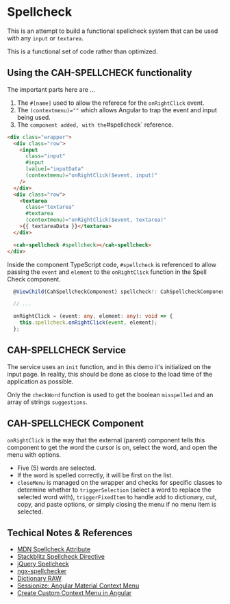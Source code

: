 # Spellcheck

This is an attempt to build a functional spellcheck system that can be used with any `input` or `textarea`.

This is a functional set of code rather than optimized.

## Using the CAH-SPELLCHECK functionality

The important parts here are ...

1. The `#[name]` used to allow the referece for the `onRightClick` event.
2. The `(contextmenu)=""` which allows Angular to trap the event and input being used.
3. The <cah-spellcheck>` component added, with the `#spellcheck` reference.

```html
<div class="wrapper">
  <div class="row">
    <input
      class="input"
      #input
      [value]="inputData"
      (contextmenu)="onRightClick($event, input)"
    />
  </div>
  <div class="row">
    <textarea
      class="textarea"
      #textarea
      (contextmenu)="onRightClick($event, textarea)"
    >{{ textareaData }}</textarea>
  </div>

  <cah-spellcheck #spellcheck></cah-spellcheck>
</div>
```

Inside the component TypeScript code, `#spellcheck` is referenced to allow passing the `event` and `element` to the `onRightClick` function in the Spell Check component.

```typescript
  @ViewChild(CahSpellcheckComponent) spellcheck!: CahSpellcheckComponent;

  // ...

  onRightClick = (event: any, element: any): void => {
    this.spellcheck.onRightClick(event, element);
  };
```

## CAH-SPELLCHECK Service

The service uses an `init` function, and in this demo it's initialized on the input page. In reality, this should be done as close to the load time of the application as possible.

Only the `checkWord` function is used to get the boolean `misspelled` and an array of strings `suggestions`.

## CAH-SPELLCHECK Component

`onRightClick` is the way that the external (parent) component tells this component to get the word the cursor is on, select the word, and open the menu with options.

* Five (5) words are selected.
* If the word is spelled correctly, it will be first on the list.
* `closeMenu` is managed on the wrapper and checks for specific classes to determine whether to `triggerSelection` (select a word to replace the selected word with), `triggerFixedItem` to handle add to dictionary, cut, copy, and paste options, or simply closing the menu if no menu item is selected.

## Techical Notes & References

* [MDN Spellcheck Attribute](https://developer.mozilla.org/en-US/docs/Web/HTML/Global_attributes/spellcheck)
* [Stackblitz Spellcheck Directive](https://stackblitz.com/edit/custom-spell-check?file=src%2Fapp%2Fauto-spell-check.directive.ts)
* [jQuery Spellcheck](https://www.javascriptspellcheck.com/)
* [ngx-spellchecker](https://www.npmjs.com/package/ngx-spellchecker?activeTab=readme)
* [Dictionary RAW](https://raw.githubusercontent.com/JacobSamro/ngx-spellchecker/master/dict/normalized_en-US.dic)
* [Sessionize: Angular Material Context Menu](https://stackoverflow.com/questions/77608499/angular-material-custom-context-menu-right-click)
* [Create Custom Context Menu in Angular](https://medium.com/weekly-webtips/create-custom-context-menu-in-angular-efeae0137e1a)
